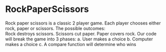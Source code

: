 # RockPaperScissors
Rock paper scissors is a classic 2 player game. 
Each player chooses either rock, paper or scissors. 
The possible outcomes:  
Rock destroys scissors. 
Scissors cut paper. 
Paper covers rock. 
Our code will break the game into 3 phases:
a. User makes a choice 
b. Computer makes a choice 
c. A compare function will determine who wins
